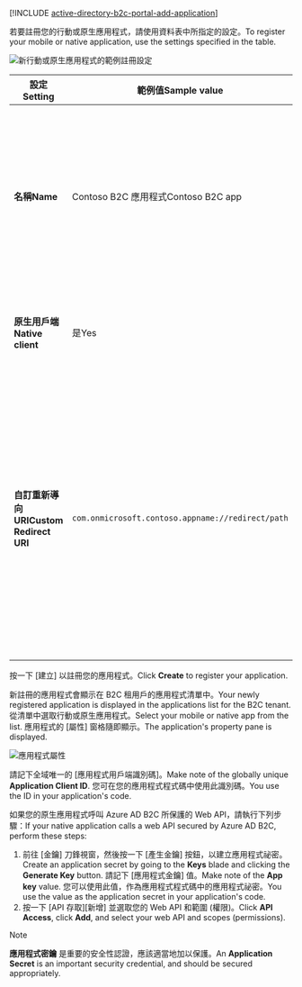 [!INCLUDE [active-directory-b2c-portal-add-application](active-directory-b2c-portal-add-application.md)]

<span data-ttu-id="aa914-101">若要註冊您的行動或原生應用程式，請使用資料表中所指定的設定。</span><span class="sxs-lookup"><span data-stu-id="aa914-101">To register your mobile or native application, use the settings specified in the table.</span></span>

![新行動或原生應用程式的範例註冊設定](./media/active-directory-b2c-register-mobile-native-app/b2c-new-mobile-native-app-settings.png)

| <span data-ttu-id="aa914-103">設定</span><span class="sxs-lookup"><span data-stu-id="aa914-103">Setting</span></span>      | <span data-ttu-id="aa914-104">範例值</span><span class="sxs-lookup"><span data-stu-id="aa914-104">Sample value</span></span>  | <span data-ttu-id="aa914-105">說明</span><span class="sxs-lookup"><span data-stu-id="aa914-105">Description</span></span>                                        |
| ------------ | ------- | -------------------------------------------------- |
| <span data-ttu-id="aa914-106">**名稱**</span><span class="sxs-lookup"><span data-stu-id="aa914-106">**Name**</span></span> | <span data-ttu-id="aa914-107">Contoso B2C 應用程式</span><span class="sxs-lookup"><span data-stu-id="aa914-107">Contoso B2C app</span></span> | <span data-ttu-id="aa914-108">輸入應用程式的 [名稱]，此名稱可為取用者說明您的應用程式。</span><span class="sxs-lookup"><span data-stu-id="aa914-108">Enter a **Name** for the application that describes your application to consumers.</span></span> |
| <span data-ttu-id="aa914-109">**原生用戶端**</span><span class="sxs-lookup"><span data-stu-id="aa914-109">**Native client**</span></span> | <span data-ttu-id="aa914-110">是</span><span class="sxs-lookup"><span data-stu-id="aa914-110">Yes</span></span> | <span data-ttu-id="aa914-111">針對行動或原生應用程式選取 [是]。</span><span class="sxs-lookup"><span data-stu-id="aa914-111">Select **Yes** for a mobile or native application.</span></span> |
| <span data-ttu-id="aa914-112">**自訂重新導向 URI**</span><span class="sxs-lookup"><span data-stu-id="aa914-112">**Custom Redirect URI**</span></span> | `com.onmicrosoft.contoso.appname://redirect/path` | <span data-ttu-id="aa914-113">輸入具有自訂配置的重新導向 URI。</span><span class="sxs-lookup"><span data-stu-id="aa914-113">Enter a redirect URI with a custom scheme.</span></span> <span data-ttu-id="aa914-114">務必選擇[良好的重新導向 URI](../articles/active-directory-b2c/active-directory-b2c-app-registration.md#choosing-a-native-application-redirect-uri)，但不包含特殊字元 (例如底線)。</span><span class="sxs-lookup"><span data-stu-id="aa914-114">Make sure you choose a [good redirect URI](../articles/active-directory-b2c/active-directory-b2c-app-registration.md#choosing-a-native-application-redirect-uri) and do not include special characters such as underscores.</span></span> |

<span data-ttu-id="aa914-115">按一下 [建立]  以註冊您的應用程式。</span><span class="sxs-lookup"><span data-stu-id="aa914-115">Click **Create** to register your application.</span></span>

<span data-ttu-id="aa914-116">新註冊的應用程式會顯示在 B2C 租用戶的應用程式清單中。</span><span class="sxs-lookup"><span data-stu-id="aa914-116">Your newly registered application is displayed in the applications list for the B2C tenant.</span></span> <span data-ttu-id="aa914-117">從清單中選取行動或原生應用程式。</span><span class="sxs-lookup"><span data-stu-id="aa914-117">Select your mobile or native app from the list.</span></span> <span data-ttu-id="aa914-118">應用程式的 [屬性] 窗格隨即顯示。</span><span class="sxs-lookup"><span data-stu-id="aa914-118">The application's property pane is displayed.</span></span>

![應用程式屬性](./media/active-directory-b2c-register-mobile-native-app/b2c-mobile-native-app-properties.png)

<span data-ttu-id="aa914-120">請記下全域唯一的 [應用程式用戶端識別碼]。</span><span class="sxs-lookup"><span data-stu-id="aa914-120">Make note of the globally unique **Application Client ID**.</span></span> <span data-ttu-id="aa914-121">您可在您的應用程式程式碼中使用此識別碼。</span><span class="sxs-lookup"><span data-stu-id="aa914-121">You use the ID in your application's code.</span></span>

<span data-ttu-id="aa914-122">如果您的原生應用程式呼叫 Azure AD B2C 所保護的 Web API，請執行下列步驟：</span><span class="sxs-lookup"><span data-stu-id="aa914-122">If your native application calls a web API secured by Azure AD B2C, perform these steps:</span></span>
   1. <span data-ttu-id="aa914-123">前往 [金鑰] 刀鋒視窗，然後按一下 [產生金鑰] 按鈕，以建立應用程式祕密。</span><span class="sxs-lookup"><span data-stu-id="aa914-123">Create an application secret by going to the **Keys** blade and clicking the **Generate Key** button.</span></span> <span data-ttu-id="aa914-124">請記下 [應用程式金鑰] 值。</span><span class="sxs-lookup"><span data-stu-id="aa914-124">Make note of the **App key** value.</span></span> <span data-ttu-id="aa914-125">您可以使用此值，作為應用程式程式碼中的應用程式祕密。</span><span class="sxs-lookup"><span data-stu-id="aa914-125">You use the value as the application secret in your application's code.</span></span>
   2. <span data-ttu-id="aa914-126">按一下 [API 存取][新增] 並選取您的 Web API 和範圍 (權限)。</span><span class="sxs-lookup"><span data-stu-id="aa914-126">Click **API Access**, click **Add**, and select your web API and scopes (permissions).</span></span>

> [!NOTE]
> <span data-ttu-id="aa914-127">**應用程式密鑰** 是重要的安全性認證，應該適當地加以保護。</span><span class="sxs-lookup"><span data-stu-id="aa914-127">An **Application Secret** is an important security credential, and should be secured appropriately.</span></span>
> 
